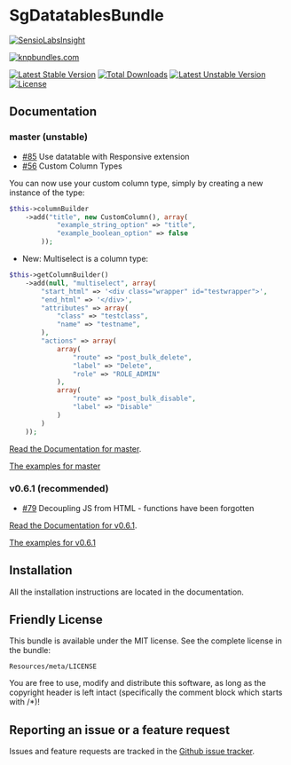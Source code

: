 # SgDatatablesBundle

[![SensioLabsInsight](https://insight.sensiolabs.com/projects/61803d08-17ab-4a69-ad13-6ec448762332/big.png)](https://insight.sensiolabs.com/projects/61803d08-17ab-4a69-ad13-6ec448762332)

[![knpbundles.com](http://knpbundles.com/stwe/DatatablesBundle/badge)](http://knpbundles.com/stwe/DatatablesBundle)

[![Latest Stable Version](https://poser.pugx.org/sg/datatablesbundle/v/stable.svg)](https://packagist.org/packages/sg/datatablesbundle) [![Total Downloads](https://poser.pugx.org/sg/datatablesbundle/downloads.svg)](https://packagist.org/packages/sg/datatablesbundle) [![Latest Unstable Version](https://poser.pugx.org/sg/datatablesbundle/v/unstable.svg)](https://packagist.org/packages/sg/datatablesbundle) [![License](https://poser.pugx.org/sg/datatablesbundle/license.svg)](https://packagist.org/packages/sg/datatablesbundle)

## Documentation

### master (unstable)

- [#85](https://github.com/stwe/DatatablesBundle/issues/85) Use datatable with Responsive extension
- [#56](https://github.com/stwe/DatatablesBundle/issues/56) Custom Column Types

You can now use your custom column type, simply by creating a new instance of the type:

``` php
$this->columnBuilder
    ->add("title", new CustomColumn(), array(
            "example_string_option" => "title",
            "example_boolean_option" => false
        ));
```

- New: Multiselect is a column type:

``` php
$this->getColumnBuilder()
    ->add(null, "multiselect", array(
        "start_html" => '<div class="wrapper" id="testwrapper">',
        "end_html" => '</div>',
        "attributes" => array(
            "class" => "testclass",
            "name" => "testname",
        ),
        "actions" => array(
            array(
                "route" => "post_bulk_delete",
                "label" => "Delete",
                "role" => "ROLE_ADMIN"
            ),
            array(
                "route" => "post_bulk_disable",
                "label" => "Disable"
            )
        )
    ));
```

[Read the Documentation for master](https://github.com/stwe/DatatablesBundle/blob/master/Resources/doc/index.md).

[The examples for master](https://github.com/stwe/DatatablesBundle/blob/master/Resources/doc/example.md)

### v0.6.1 (recommended)

- [#79](https://github.com/stwe/DatatablesBundle/issues/79) Decoupling JS from HTML - functions have been forgotten

[Read the Documentation for v0.6.1](https://github.com/stwe/DatatablesBundle/blob/v0.6.1/Resources/doc/index.md).

[The examples for v0.6.1](https://github.com/stwe/DatatablesBundle/blob/v0.6.1/Resources/doc/example.md)

## Installation

All the installation instructions are located in the documentation.

## Friendly License

This bundle is available under the MIT license. See the complete license in the bundle:

    Resources/meta/LICENSE

You are free to use, modify and distribute this software, as long as the copyright header is left intact (specifically the comment block which starts with /*)!

## Reporting an issue or a feature request

Issues and feature requests are tracked in the [Github issue tracker](https://github.com/stwe/DatatablesBundle/issues).
